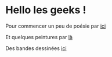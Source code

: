 # Hello les geeks !

Pour commencer un peu de poésie par [ici](poesie.md)
  
Et quelques peintures par [là](peinture.md)

Des bandes dessinées [ici](bandeDessinee.md)

